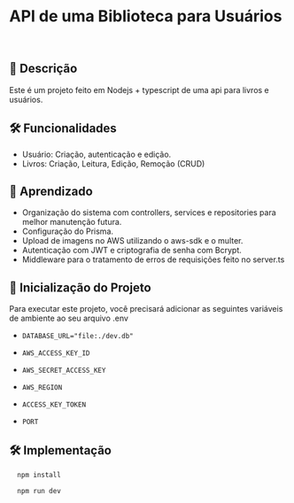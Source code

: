 # API de uma Biblioteca para Usuários
</br>

## 📖  Descrição

Este é um projeto feito em Nodejs + typescript de uma api para livros e usuários.



## 🛠️ Funcionalidades

- Usuário: Criação, autenticação e edição.
- Livros: Criação, Leitura, Edição, Remoção (CRUD)



## 📖 Aprendizado
- Organização do sistema com controllers, services e repositories para melhor manutenção futura.
- Configuração do Prisma.
- Upload de imagens no AWS utilizando o aws-sdk e o multer.
- Autenticação com JWT e criptografia de senha com Bcrypt.
- Middleware para o tratamento de erros de requisições feito no server.ts

## 🔎 Inicialização do Projeto
Para executar este projeto, você precisará adicionar as seguintes variáveis ​​de ambiente ao seu arquivo .env

- `DATABASE_URL="file:./dev.db"`

- `AWS_ACCESS_KEY_ID`

- `AWS_SECRET_ACCESS_KEY`

- `AWS_REGION`

- `ACCESS_KEY_TOKEN`

- `PORT`


## 🛠️ Implementação

```bash
  npm install
```

```bash
  npm run dev
```